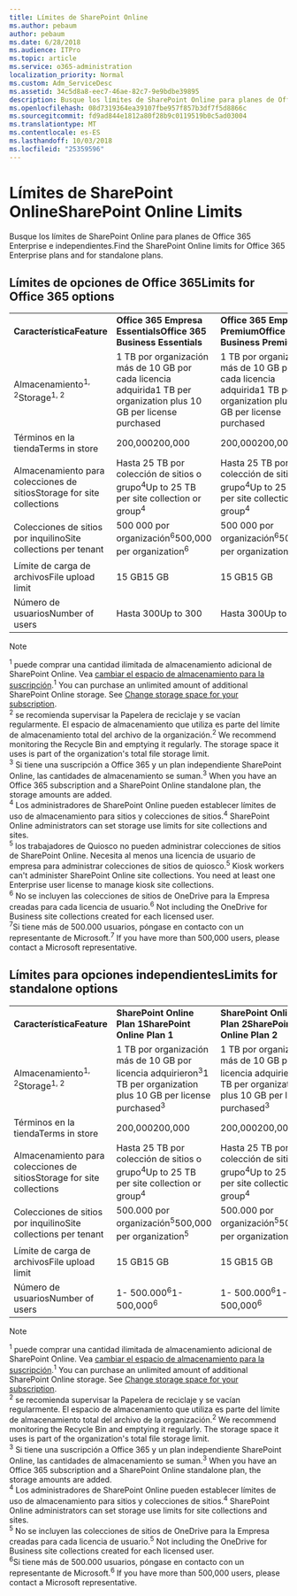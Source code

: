 ```yaml
---
title: Límites de SharePoint Online
ms.author: pebaum
author: pebaum
ms.date: 6/28/2018
ms.audience: ITPro
ms.topic: article
ms.service: o365-administration
localization_priority: Normal
ms.custom: Adm_ServiceDesc
ms.assetid: 34c5d8a8-eec7-46ae-82c7-9e9bdbe39895
description: Busque los límites de SharePoint Online para planes de Office 365 Enterprise e independientes.
ms.openlocfilehash: 08d7319364ea39107fbe957f857b3df7f5d8866c
ms.sourcegitcommit: fd9ad844e1812a80f28b9c0119519b0c5ad03004
ms.translationtype: MT
ms.contentlocale: es-ES
ms.lasthandoff: 10/03/2018
ms.locfileid: "25359596"
---
```

# <a name="sharepoint-online-limits"></a><span data-ttu-id="9ae77-103">Límites de SharePoint Online</span><span class="sxs-lookup"><span data-stu-id="9ae77-103">SharePoint Online Limits</span></span>

<span data-ttu-id="9ae77-104">Busque los límites de SharePoint Online para planes de Office 365 Enterprise e independientes.</span><span class="sxs-lookup"><span data-stu-id="9ae77-104">Find the SharePoint Online limits for Office 365 Enterprise plans and for standalone plans.</span></span>
  
## <a name="limits-for-office-365-options"></a><span data-ttu-id="9ae77-105">Límites de opciones de Office 365</span><span class="sxs-lookup"><span data-stu-id="9ae77-105">Limits for Office 365 options</span></span>

||||||||
|:-----|:-----|:-----|:-----|:-----|:-----|:-----|
|<span data-ttu-id="9ae77-106">**Característica**</span><span class="sxs-lookup"><span data-stu-id="9ae77-106">**Feature**</span></span> <br/> |<span data-ttu-id="9ae77-107">**Office 365 Empresa Essentials**</span><span class="sxs-lookup"><span data-stu-id="9ae77-107">**Office 365 Business Essentials**</span></span> <br/> |<span data-ttu-id="9ae77-108">**Office 365 Empresa Premium**</span><span class="sxs-lookup"><span data-stu-id="9ae77-108">**Office 365 Business Premium**</span></span> <br/> |<span data-ttu-id="9ae77-109">**Office 365 Enterprise E1**</span><span class="sxs-lookup"><span data-stu-id="9ae77-109">**Office 365 Enterprise E1**</span></span> <br/> |<span data-ttu-id="9ae77-110">**Office 365 Enterprise E3**</span><span class="sxs-lookup"><span data-stu-id="9ae77-110">**Office 365 Enterprise E3**</span></span> <br/> |<span data-ttu-id="9ae77-111">**Office 365 Enterprise E5**</span><span class="sxs-lookup"><span data-stu-id="9ae77-111">**Office 365 Enterprise E5**</span></span> <br/> |<span data-ttu-id="9ae77-112">**Office 365 Enterprise F1**</span><span class="sxs-lookup"><span data-stu-id="9ae77-112">**Office 365 Enterprise F1**</span></span> <br/> |
|<span data-ttu-id="9ae77-113">Almacenamiento<sup>1, 2</sup></span><span class="sxs-lookup"><span data-stu-id="9ae77-113">Storage<sup>1, 2</sup></span></span> <br/> |<span data-ttu-id="9ae77-114">1 TB por organización más de 10 GB por cada licencia adquirida</span><span class="sxs-lookup"><span data-stu-id="9ae77-114">1 TB per organization plus 10 GB per license purchased</span></span>  <br/> |<span data-ttu-id="9ae77-115">1 TB por organización más de 10 GB por cada licencia adquirida</span><span class="sxs-lookup"><span data-stu-id="9ae77-115">1 TB per organization plus 10 GB per license purchased</span></span>  <br/> |<span data-ttu-id="9ae77-116">1 TB por organización más de 10 GB por licencia adquirieron<sup>3</sup></span><span class="sxs-lookup"><span data-stu-id="9ae77-116">1 TB per organization plus 10 GB per license purchased<sup>3</sup></span></span> <br/> |<span data-ttu-id="9ae77-117">1 TB por organización más de 10 GB por licencia adquirieron<sup>3</sup></span><span class="sxs-lookup"><span data-stu-id="9ae77-117">1 TB per organization plus 10 GB per license purchased<sup>3</sup></span></span> <br/> |<span data-ttu-id="9ae77-118">1 TB por organización más de 10 GB por licencia adquirieron<sup>3</sup></span><span class="sxs-lookup"><span data-stu-id="9ae77-118">1 TB per organization plus 10 GB per license purchased<sup>3</sup></span></span> <br/> |<span data-ttu-id="9ae77-119">1 TB por organización <sup>3</sup></span><span class="sxs-lookup"><span data-stu-id="9ae77-119">1 TB per organization <sup>3</sup></span></span> <br/> |
|<span data-ttu-id="9ae77-120">Términos en la tienda</span><span class="sxs-lookup"><span data-stu-id="9ae77-120">Terms in store</span></span>  <br/> |<span data-ttu-id="9ae77-121">200,000</span><span class="sxs-lookup"><span data-stu-id="9ae77-121">200,000</span></span>  <br/> |<span data-ttu-id="9ae77-122">200,000</span><span class="sxs-lookup"><span data-stu-id="9ae77-122">200,000</span></span>  <br/> |<span data-ttu-id="9ae77-123">200,000</span><span class="sxs-lookup"><span data-stu-id="9ae77-123">200,000</span></span>  <br/> |<span data-ttu-id="9ae77-124">200,000</span><span class="sxs-lookup"><span data-stu-id="9ae77-124">200,000</span></span>  <br/> |<span data-ttu-id="9ae77-125">200,000</span><span class="sxs-lookup"><span data-stu-id="9ae77-125">200,000</span></span>  <br/> |<span data-ttu-id="9ae77-126">200,000</span><span class="sxs-lookup"><span data-stu-id="9ae77-126">200,000</span></span>  <br/> |
|<span data-ttu-id="9ae77-127">Almacenamiento para colecciones de sitios</span><span class="sxs-lookup"><span data-stu-id="9ae77-127">Storage for site collections</span></span>  <br/> |<span data-ttu-id="9ae77-128">Hasta 25 TB por colección de sitios o grupo<sup>4</sup></span><span class="sxs-lookup"><span data-stu-id="9ae77-128">Up to 25 TB per site collection or group<sup>4</sup></span></span> <br/> |<span data-ttu-id="9ae77-129">Hasta 25 TB por colección de sitios o grupo<sup>4</sup></span><span class="sxs-lookup"><span data-stu-id="9ae77-129">Up to 25 TB per site collection or group<sup>4</sup></span></span> <br/> |<span data-ttu-id="9ae77-130">Hasta 25 TB por colección de sitios o grupo<sup>4</sup></span><span class="sxs-lookup"><span data-stu-id="9ae77-130">Up to 25 TB per site collection or group<sup>4</sup></span></span> <br/> |<span data-ttu-id="9ae77-131">Hasta 25 TB por colección de sitios o grupo<sup>4</sup></span><span class="sxs-lookup"><span data-stu-id="9ae77-131">Up to 25 TB per site collection or group<sup>4</sup></span></span> <br/> |<span data-ttu-id="9ae77-132">Hasta 25 TB por colección de sitios o grupo<sup>4</sup></span><span class="sxs-lookup"><span data-stu-id="9ae77-132">Up to 25 TB per site collection or group<sup>4</sup></span></span> <br/> |<span data-ttu-id="9ae77-133">Hasta 25 TB por colección de sitios o grupo<sup>5</sup></span><span class="sxs-lookup"><span data-stu-id="9ae77-133">Up to 25 TB per site collection or group<sup>5</sup></span></span> <br/> |
|<span data-ttu-id="9ae77-134">Colecciones de sitios por inquilino</span><span class="sxs-lookup"><span data-stu-id="9ae77-134">Site collections per tenant</span></span>  <br/> |<span data-ttu-id="9ae77-135">500 000 por organización<sup>6</sup></span><span class="sxs-lookup"><span data-stu-id="9ae77-135">500,000 per organization<sup>6</sup></span></span> <br/> |<span data-ttu-id="9ae77-136">500 000 por organización<sup>6</sup></span><span class="sxs-lookup"><span data-stu-id="9ae77-136">500,000 per organization<sup>6</sup></span></span> <br/> |<span data-ttu-id="9ae77-137">500 000 por organización<sup>6</sup></span><span class="sxs-lookup"><span data-stu-id="9ae77-137">500,000 per organization<sup>6</sup></span></span> <br/> |<span data-ttu-id="9ae77-138">500 000 por organización<sup>6</sup></span><span class="sxs-lookup"><span data-stu-id="9ae77-138">500,000 per organization<sup>6</sup></span></span> <br/> |<span data-ttu-id="9ae77-139">500 000 por organización<sup>6</sup></span><span class="sxs-lookup"><span data-stu-id="9ae77-139">500,000 per organization<sup>6</sup></span></span> <br/> |<span data-ttu-id="9ae77-140">500.000 por organización</span><span class="sxs-lookup"><span data-stu-id="9ae77-140">500,000 per organization</span></span>  <br/> |
|<span data-ttu-id="9ae77-141">Límite de carga de archivos</span><span class="sxs-lookup"><span data-stu-id="9ae77-141">File upload limit</span></span>  <br/> |<span data-ttu-id="9ae77-142">15 GB</span><span class="sxs-lookup"><span data-stu-id="9ae77-142">15 GB</span></span>  <br/> |<span data-ttu-id="9ae77-143">15 GB</span><span class="sxs-lookup"><span data-stu-id="9ae77-143">15 GB</span></span>  <br/> |<span data-ttu-id="9ae77-144">15 GB</span><span class="sxs-lookup"><span data-stu-id="9ae77-144">15 GB</span></span>  <br/> |<span data-ttu-id="9ae77-145">15 GB</span><span class="sxs-lookup"><span data-stu-id="9ae77-145">15 GB</span></span>  <br/> |<span data-ttu-id="9ae77-146">15 GB</span><span class="sxs-lookup"><span data-stu-id="9ae77-146">15 GB</span></span>  <br/> |<span data-ttu-id="9ae77-147">15 GB</span><span class="sxs-lookup"><span data-stu-id="9ae77-147">15 GB</span></span>  <br/> |
|<span data-ttu-id="9ae77-148">Número de usuarios</span><span class="sxs-lookup"><span data-stu-id="9ae77-148">Number of users</span></span>  <br/> |<span data-ttu-id="9ae77-149">Hasta 300</span><span class="sxs-lookup"><span data-stu-id="9ae77-149">Up to 300</span></span>  <br/> |<span data-ttu-id="9ae77-150">Hasta 300</span><span class="sxs-lookup"><span data-stu-id="9ae77-150">Up to 300</span></span>  <br/> |<span data-ttu-id="9ae77-151">1- 500 000<sup>7</sup></span><span class="sxs-lookup"><span data-stu-id="9ae77-151">1- 500,000<sup>7</sup></span></span> <br/> |<span data-ttu-id="9ae77-152">1- 500 000<sup>7</sup></span><span class="sxs-lookup"><span data-stu-id="9ae77-152">1- 500,000<sup>7</sup></span></span> <br/> |<span data-ttu-id="9ae77-153">1- 500 000<sup>7</sup></span><span class="sxs-lookup"><span data-stu-id="9ae77-153">1- 500,000<sup>7</sup></span></span> <br/> |<span data-ttu-id="9ae77-154">1- 500 000<sup>7</sup></span><span class="sxs-lookup"><span data-stu-id="9ae77-154">1- 500,000<sup>7</sup></span></span> <br/> |
   
> [!NOTE]
> <span data-ttu-id="9ae77-p101"><sup>1</sup> puede comprar una cantidad ilimitada de almacenamiento adicional de SharePoint Online. Vea [cambiar el espacio de almacenamiento para la suscripción](https://support.office.com/en-us/article/Change-storage-space-for-your-subscription-96EA3533-DE64-4B01-839A-C560875A662C?ui=en-US&amp;rs=en-US&amp;ad=US).</span><span class="sxs-lookup"><span data-stu-id="9ae77-p101"><sup>1</sup> You can purchase an unlimited amount of additional SharePoint Online storage. See [Change storage space for your subscription](https://support.office.com/en-us/article/Change-storage-space-for-your-subscription-96EA3533-DE64-4B01-839A-C560875A662C?ui=en-US&amp;rs=en-US&amp;ad=US). </span></span><br/><span data-ttu-id="9ae77-p102"><sup>2</sup> se recomienda supervisar la Papelera de reciclaje y se vacían regularmente. El espacio de almacenamiento que utiliza es parte del límite de almacenamiento total del archivo de la organización.</span><span class="sxs-lookup"><span data-stu-id="9ae77-p102"><sup>2</sup> We recommend monitoring the Recycle Bin and emptying it regularly. The storage space it uses is part of the organization's total file storage limit. </span></span><br/> <span data-ttu-id="9ae77-p103"><sup>3</sup> Si tiene una suscripción a Office 365 y un plan independiente SharePoint Online, las cantidades de almacenamiento se suman.</span><span class="sxs-lookup"><span data-stu-id="9ae77-p103"><sup>3</sup> When you have an Office 365 subscription and a SharePoint Online standalone plan, the storage amounts are added. </span></span><br/><span data-ttu-id="9ae77-p104"><sup>4</sup> Los administradores de SharePoint Online pueden establecer límites de uso de almacenamiento para sitios y colecciones de sitios.</span><span class="sxs-lookup"><span data-stu-id="9ae77-p104"><sup>4</sup> SharePoint Online administrators can set storage use limits for site collections and sites. </span></span><br/> <span data-ttu-id="9ae77-p105"><sup>5</sup> los trabajadores de Quiosco no pueden administrar colecciones de sitios de SharePoint Online. Necesita al menos una licencia de usuario de empresa para administrar colecciones de sitios de quiosco.</span><span class="sxs-lookup"><span data-stu-id="9ae77-p105"><sup>5</sup> Kiosk workers can't administer SharePoint Online site collections. You need at least one Enterprise user license to manage kiosk site collections. </span></span><br/> <span data-ttu-id="9ae77-p106"><sup>6</sup> No se incluyen las colecciones de sitios de OneDrive para la Empresa creadas para cada licencia de usuario.</span><span class="sxs-lookup"><span data-stu-id="9ae77-p106"><sup>6</sup> Not including the OneDrive for Business site collections created for each licensed user. </span></span><br/><span data-ttu-id="9ae77-164"><sup>7</sup>Si tiene más de 500.000 usuarios, póngase en contacto con un representante de Microsoft.</span><span class="sxs-lookup"><span data-stu-id="9ae77-164"><sup>7</sup> If you have more than 500,000 users, please contact a Microsoft representative.</span></span> 
  
## <a name="limits-for-standalone-options"></a><span data-ttu-id="9ae77-165">Límites para opciones independientes</span><span class="sxs-lookup"><span data-stu-id="9ae77-165">Limits for standalone options</span></span>

||||
|:-----|:-----|:-----|
|<span data-ttu-id="9ae77-166">**Característica**</span><span class="sxs-lookup"><span data-stu-id="9ae77-166">**Feature**</span></span> <br/> |<span data-ttu-id="9ae77-167">**SharePoint Online Plan 1**</span><span class="sxs-lookup"><span data-stu-id="9ae77-167">**SharePoint Online Plan 1**</span></span> <br/> |<span data-ttu-id="9ae77-168">**SharePoint Online Plan 2**</span><span class="sxs-lookup"><span data-stu-id="9ae77-168">**SharePoint Online Plan 2**</span></span> <br/> |
|<span data-ttu-id="9ae77-169">Almacenamiento<sup>1, 2</sup></span><span class="sxs-lookup"><span data-stu-id="9ae77-169">Storage<sup>1, 2</sup></span></span> <br/> |<span data-ttu-id="9ae77-170">1 TB por organización más de 10 GB por licencia adquirieron<sup>3</sup></span><span class="sxs-lookup"><span data-stu-id="9ae77-170">1 TB per organization plus 10 GB per license purchased<sup>3</sup></span></span> <br/> |<span data-ttu-id="9ae77-171">1 TB por organización más de 10 GB por licencia adquirieron<sup>3</sup></span><span class="sxs-lookup"><span data-stu-id="9ae77-171">1 TB per organization plus 10 GB per license purchased<sup>3</sup></span></span> <br/> |
|<span data-ttu-id="9ae77-172">Términos en la tienda</span><span class="sxs-lookup"><span data-stu-id="9ae77-172">Terms in store</span></span>  <br/> |<span data-ttu-id="9ae77-173">200,000</span><span class="sxs-lookup"><span data-stu-id="9ae77-173">200,000</span></span>  <br/> |<span data-ttu-id="9ae77-174">200,000</span><span class="sxs-lookup"><span data-stu-id="9ae77-174">200,000</span></span>  <br/> |
|<span data-ttu-id="9ae77-175">Almacenamiento para colecciones de sitios</span><span class="sxs-lookup"><span data-stu-id="9ae77-175">Storage for site collections</span></span>  <br/> |<span data-ttu-id="9ae77-176">Hasta 25 TB por colección de sitios o grupo<sup>4</sup></span><span class="sxs-lookup"><span data-stu-id="9ae77-176">Up to 25 TB per site collection or group<sup>4</sup></span></span> <br/> |<span data-ttu-id="9ae77-177">Hasta 25 TB por colección de sitios o grupo<sup>4</sup></span><span class="sxs-lookup"><span data-stu-id="9ae77-177">Up to 25 TB per site collection or group<sup>4</sup></span></span> <br/> |
|<span data-ttu-id="9ae77-178">Colecciones de sitios por inquilino</span><span class="sxs-lookup"><span data-stu-id="9ae77-178">Site collections per tenant</span></span>  <br/> |<span data-ttu-id="9ae77-179">500.000 por organización<sup>5</sup></span><span class="sxs-lookup"><span data-stu-id="9ae77-179">500,000 per organization<sup>5</sup></span></span> <br/> |<span data-ttu-id="9ae77-180">500.000 por organización<sup>5</sup></span><span class="sxs-lookup"><span data-stu-id="9ae77-180">500,000 per organization<sup>5</sup></span></span> <br/> |
|<span data-ttu-id="9ae77-181">Límite de carga de archivos</span><span class="sxs-lookup"><span data-stu-id="9ae77-181">File upload limit</span></span>  <br/> |<span data-ttu-id="9ae77-182">15 GB</span><span class="sxs-lookup"><span data-stu-id="9ae77-182">15 GB</span></span>  <br/> |<span data-ttu-id="9ae77-183">15 GB</span><span class="sxs-lookup"><span data-stu-id="9ae77-183">15 GB</span></span>  <br/> |
|<span data-ttu-id="9ae77-184">Número de usuarios</span><span class="sxs-lookup"><span data-stu-id="9ae77-184">Number of users</span></span>  <br/> |<span data-ttu-id="9ae77-185">1- 500.000<sup>6</sup></span><span class="sxs-lookup"><span data-stu-id="9ae77-185">1- 500,000<sup>6</sup></span></span> <br/> |<span data-ttu-id="9ae77-186">1- 500.000<sup>6</sup></span><span class="sxs-lookup"><span data-stu-id="9ae77-186">1- 500,000<sup>6</sup></span></span> <br/> |
   
> [!NOTE]
> <span data-ttu-id="9ae77-p107"><sup>1</sup> puede comprar una cantidad ilimitada de almacenamiento adicional de SharePoint Online. Vea [cambiar el espacio de almacenamiento para la suscripción](https://support.office.com/en-us/article/Change-storage-space-for-your-subscription-96EA3533-DE64-4B01-839A-C560875A662C?ui=en-US&amp;rs=en-US&amp;ad=US).</span><span class="sxs-lookup"><span data-stu-id="9ae77-p107"><sup>1</sup> You can purchase an unlimited amount of additional SharePoint Online storage. See [Change storage space for your subscription](https://support.office.com/en-us/article/Change-storage-space-for-your-subscription-96EA3533-DE64-4B01-839A-C560875A662C?ui=en-US&amp;rs=en-US&amp;ad=US). </span></span><br/> <span data-ttu-id="9ae77-p108"><sup>2</sup> se recomienda supervisar la Papelera de reciclaje y se vacían regularmente. El espacio de almacenamiento que utiliza es parte del límite de almacenamiento total del archivo de la organización.</span><span class="sxs-lookup"><span data-stu-id="9ae77-p108"><sup>2</sup> We recommend monitoring the Recycle Bin and emptying it regularly. The storage space it uses is part of the organization's total file storage limit. </span></span><br/><span data-ttu-id="9ae77-p109"><sup>3</sup> Si tiene una suscripción a Office 365 y un plan independiente SharePoint Online, las cantidades de almacenamiento se suman.</span><span class="sxs-lookup"><span data-stu-id="9ae77-p109"><sup>3</sup> When you have an Office 365 subscription and a SharePoint Online standalone plan, the storage amounts are added. </span></span><br/><span data-ttu-id="9ae77-p110"><sup>4</sup> Los administradores de SharePoint Online pueden establecer límites de uso de almacenamiento para sitios y colecciones de sitios.</span><span class="sxs-lookup"><span data-stu-id="9ae77-p110"><sup>4</sup> SharePoint Online administrators can set storage use limits for site collections and sites. </span></span><br/><span data-ttu-id="9ae77-p111"><sup>5</sup> No se incluyen las colecciones de sitios de OneDrive para la Empresa creadas para cada licencia de usuario.</span><span class="sxs-lookup"><span data-stu-id="9ae77-p111"><sup>5</sup> Not including the OneDrive for Business site collections created for each licensed user. </span></span><br/><span data-ttu-id="9ae77-194"><sup>6</sup>Si tiene más de 500.000 usuarios, póngase en contacto con un representante de Microsoft.</span><span class="sxs-lookup"><span data-stu-id="9ae77-194"><sup>6</sup> If you have more than 500,000 users, please contact a Microsoft representative.</span></span> 
  

